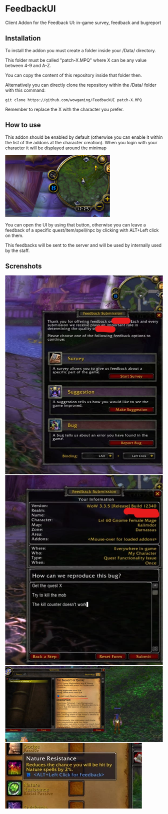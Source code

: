 # FeedbackUI

Client Addon for the Feedback UI: in-game survey, feedback and bugreport 

## Installation

To install the addon you must create a folder inside your /Data/ directory.

This folder must be called "patch-X.MPQ" where X can be any value between 4-9 and A-Z.

You can copy the content of this repository inside that folder then.

Alternatively you can directly clone the repository within the /Data/ folder with this command:

```
git clone https://github.com/wowgaming/FeedbackUI patch-X.MPQ
```

Remember to replace the X with the character you prefer.

## How to use

This addon should be enabled by default (otherwise you can enable it within the list of the addons at the character creation).
When you login with your character it will be displayed around the minimap 

![minimapPNG.PNG](minimapPNG.PNG)


You can open the UI by using that button, otherwise you can leave a feedback of a specific quest/item/spell/npc by clicking with ALT+Left click on them.

This feedbacks will be sent to the server and will be used by internally used by the staff.


## Screnshots

![photo_2020-12-19_20-23-33_LI.jpg](photo_2020-12-19_20-23-33_LI.jpg)
![photo_2020-12-19_20-27-34_LI.jpg](photo_2020-12-19_20-27-34_LI.jpg)
![photo_2020-12-19_23-20-48.jpg](photo_2020-12-19_23-20-48.jpg)
![photo_2020-12-19_23-32-03.jpg](photo_2020-12-19_23-32-03.jpg)


